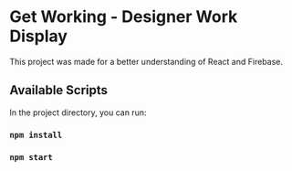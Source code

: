 # Get Working - Designer Work Display 

This project was made for a better understanding of React and Firebase. 

## Available Scripts

In the project directory, you can run:

### `npm install`

### `npm start`


